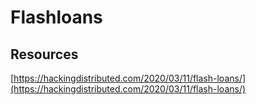 # Flashloans



## Resources

[https://hackingdistributed.com/2020/03/11/flash-loans/](https://hackingdistributed.com/2020/03/11/flash-loans/)

